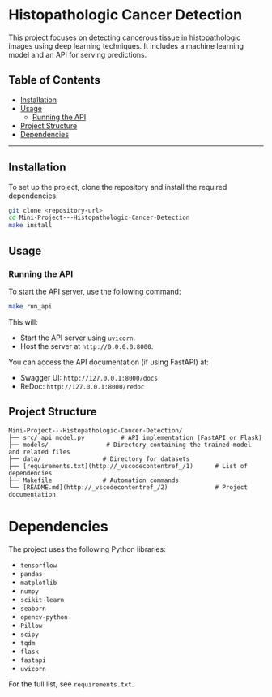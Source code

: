 # Histopathologic Cancer Detection

This project focuses on detecting cancerous tissue in histopathologic images using deep learning techniques. It includes a machine learning model and an API for serving predictions.

## Table of Contents
- [Installation](#installation)
- [Usage](#usage)
  - [Running the API](#running-the-api)
- [Project Structure](#project-structure)
- [Dependencies](#dependencies)
---

## Installation

To set up the project, clone the repository and install the required dependencies:

```bash
git clone <repository-url>
cd Mini-Project---Histopathologic-Cancer-Detection
make install
```

## Usage

### Running the API

To start the API server, use the following command:

```bash
make run_api
```

This will:

- Start the API server using `uvicorn`.
- Host the server at `http://0.0.0.0:8000`.

You can access the API documentation (if using FastAPI) at:

- Swagger UI: `http://127.0.0.1:8000/docs`
- ReDoc: `http://127.0.0.1:8000/redoc`

## Project Structure

```
Mini-Project---Histopathologic-Cancer-Detection/
├── src/ api_model.py          # API implementation (FastAPI or Flask)
├── models/                # Directory containing the trained model and related files
├── data/                 # Directory for datasets
├── [requirements.txt](http://_vscodecontentref_/1)      # List of dependencies
├── Makefile              # Automation commands
└── [README.md](http://_vscodecontentref_/2)             # Project documentation
```

# Dependencies

The project uses the following Python libraries:

- `tensorflow`
- `pandas`
- `matplotlib`
- `numpy`
- `scikit-learn`
- `seaborn`
- `opencv-python`
- `Pillow`
- `scipy`
- `tqdm`
- `flask`
- `fastapi`
- `uvicorn`

For the full list, see `requirements.txt`.


